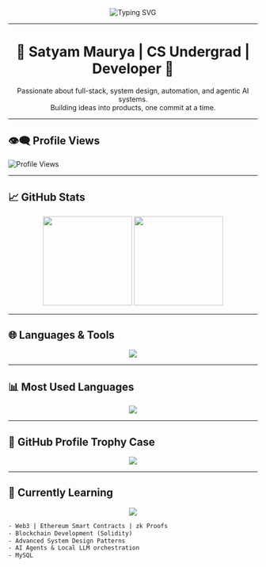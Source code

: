 <!-- banner -->
<div align="center">
  <img src="https://readme-typing-svg.demolab.com?font=Fira+Code&size=24&duration=4000&pause=1000&color=58A6FF&width=435&lines=Hi+there+👋;Welcome+to+my+GitHub+Profile!" alt="Typing SVG" />
</div>

---

<h1 align="center">🚀 Satyam Maurya | CS Undergrad | Developer 🚀</h1>
<p align="center">
  Passionate about full-stack, system design, automation, and agentic AI systems.<br/>
  Building ideas into products, one commit at a time.
</p>

---

## 👁️‍🗨️ Profile Views

<p align="">
  <img src="https://komarev.com/ghpvc/?username=satyamm14&style=flat-square&color=58a6ff" alt="Profile Views" />
</p>

---

## 📈 GitHub Stats

<div align="center">
  <img height="180em" src="https://github-readme-stats.vercel.app/api?username=satyamm14&show_icons=true&theme=radical&hide_border=true&count_private=true" />
  <img height="180em" src="https://github-readme-streak-stats.herokuapp.com/?user=satyamm14&theme=radical&hide_border=true" />
</div>

---

## 🌐 Languages & Tools

<p align="center">
  <img src="https://skillicons.dev/icons?i=python,java,javascript,ts,react,nextjs,nodejs,fastapi,express,firebase,mongodb,git,github,vscode,linux,bash,postman" />
</p>

---

## 📊 Most Used Languages

<div align="center">
  <img src="https://github-readme-stats.vercel.app/api/top-langs/?username=satyamm14&layout=compact&theme=radical&hide_border=true" />
</div>

---


## 🧭 GitHub Profile Trophy Case

<p align="center">
  <img src="https://github-profile-trophy.vercel.app/?username=satyamm14&theme=radical&column=6&margin-w=10&margin-h=15" />
</p>

---


## 🧠 Currently Learning
<p align="center">
  <img src="https://skillicons.dev/icons?i=ethereum,solidity,webflow,blockchain" />
</p>

```txt
- Web3 | Ethereum Smart Contracts | zk Proofs
- Blockchain Development (Solidity)
- Advanced System Design Patterns
- AI Agents & Local LLM orchestration
- MySQL
